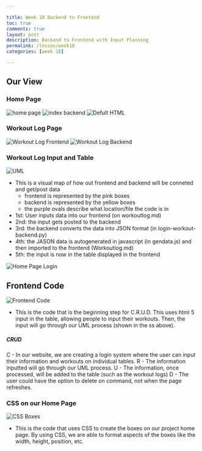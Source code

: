 ```yaml
---

title: Week 18 Backend to Frontend
toc: true
comments: true
layout: post
description: Backend to Frontend with Input Planning
permalink: /lesson/week18
categories: [week 18]

---
```



## Our View

### Home Page
![home page]({{site.baseurl}}/images/homepage.jpg)
![index backend]({{site.baseurl}}/images/indexpagebackend.jpg)
![Defult HTML]({{site.baseurl}}/images/defaulthtmlcode.jpg)

### Workout Log Page
![Workout Log Frontend]({{site.baseurl}}/images/workoutlogfrontend.jpg)
![Workout Log Backend]({{site.baseurl}}/images/formbackend.jpg)

### Workout Log Input and Table
![UML]({{site.baseurl}}/images/Backend-Frontend-UML.png)
- This is a visual map of how out frontend and backend will be conneted and get/post data
    - frontend is represented by the pink boxes
    - backend is represented by the yellow boxes
    - the purple ovals describe what location/file the code is in
- 1st: User inputs data into our frontend (on workoutlog.md)
- 2nd: the input gets posted to the backend
- 3rd: the backend converts the data into JSON format (in login-workout-backend.py)
- 4th: the JASON data is autogenerated in javascript (in gendata.js) and then imported to the frontend (Workoutlog.md) 
- 5th: the input is now in the table displayed in the frontend


![Home Page Login]({{site.baseurl}}/images/LoginButton.png)

## Frontend Code

![Frontend Code]({{site.baseurl}}/images/BeginningStepforCrud.png)
- This is the code that is the beginning step for C.R.U.D. This uses html 5 input in the table, allowing people to input their workouts. Then, the input will go through our UML process (shown in the ss above).

##### CRUD
C - In our website, we are creating a login system where the user can input their information and workouts on individual tables.
R - The information inputted will go through our UML process.
U - The information, once processed, will be added to the table (such as the workout logs)
D - The user could have the option to delete on command, not when the page refreshes.

### CSS on our Home Page

![CSS Boxes]({{site.baseurl}}/images/CSSboxes.png)
- This is the code that uses CSS to create the boxes on our project home page. By using CSS, we are able to format aspects of the boxes like the width, height, position, etc.
